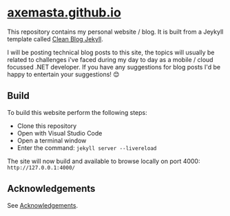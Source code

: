 # [axemasta.github.io](https://axemasta.github.io)

This repository contains my personal website / blog. It is built from a Jeykyll template called [Clean Blog Jekyll](https://startbootstrap.com/theme/clean-blog-jekyll).

I will be posting technical blog posts to this site, the topics will usually be related to challenges i've faced during my day to day as a mobile / cloud focussed .NET developer. If you have any suggestions for blog posts I'd be happy to entertain your suggestions! 😊

## Build

To build this website perform the following steps:

 - Clone this repository
 - Open with Visual Studio Code
 - Open a terminal window
 - Enter the command: `jekyll server --livereload`

The site will now build and available to browse locally on port 4000: `http://127.0.0.1:4000/`

## Acknowledgements

See [Acknowledgements](/ACKNOWLEDGEMENTS.md).
